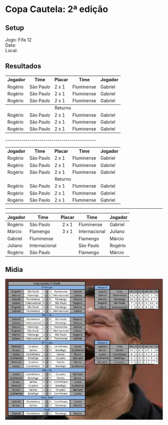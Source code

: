 # Copa Cautela: 2ª edição

## Setup

Jogo: Fifa 12  
Data:  
Local:  

## Resultados

<table>
<thead>
  <tr>
    <th>Jogador</th>
    <th>Time</th>
    <th>Placar</th>
    <th>Time</th>
    <th>Jogador</th>
  </tr>
  <tr>
    <td>Rogério</td>
    <td>São Paulo</td>
    <td>2 x 1</td>
    <td>Fluminense</td>
    <td>Gabriel</td>
  </tr>
  <tr>
    <td>Rogério</td>
    <td>São Paulo</td>
    <td>2 x 1</td>
    <td>Fluminense</td>
    <td>Gabriel</td>
  </tr>
  <tr>
    <td>Rogério</td>
    <td>São Paulo</td>
    <td>2 x 1</td>
    <td>Fluminense</td>
    <td>Gabriel</td>
  </tr>
</thead>
<tbody>
  <tr>
    <td colspan="25" align="center">Returno</td>
  </tr>

  <tr>
    <td>Rogério</td>
    <td>São Paulo</td>
    <td>2 x 1</td>
    <td>Fluminense</td>
    <td>Gabriel</td>
  </tr>
  <tr>
    <td>Rogério</td>
    <td>São Paulo</td>
    <td>2 x 1</td>
    <td>Fluminense</td>
    <td>Gabriel</td>
  </tr>
  <tr>
    <td>Rogério</td>
    <td>São Paulo</td>
    <td>2 x 1</td>
    <td>Fluminense</td>
    <td>Gabriel</td>
  </tr>
</tbody>
</table>
---------------------------------------------
<table>
  <tr>
    <th>Jogador</th>
    <th>Time</th>
    <th>Placar</th>
    <th>Time</th>
    <th>Jogador</th>
  </tr>
  <tr>
    <td>Rogério</td>
    <td>São Paulo</td>
    <td>2 x 1</td>
    <td>Fluminense</td>
    <td>Gabriel</td>
  </tr>
  <tr>
    <td>Rogério</td>
    <td>São Paulo</td>
    <td>2 x 1</td>
    <td>Fluminense</td>
    <td>Gabriel</td>
  </tr>
  <tr>
    <td>Rogério</td>
    <td>São Paulo</td>
    <td>2 x 1</td>
    <td>Fluminense</td>
    <td>Gabriel</td>
  </tr>
  
  <tr>
    <td colspan="25" align="center">Returno</td>
  </tr>

  <tr>
    <td>Rogério</td>
    <td>São Paulo</td>
    <td>2 x 1</td>
    <td>Fluminense</td>
    <td>Gabriel</td>
  </tr>
  <tr>
    <td>Rogério</td>
    <td>São Paulo</td>
    <td>2 x 1</td>
    <td>Fluminense</td>
    <td>Gabriel</td>
  </tr>
  <tr>
    <td>Rogério</td>
    <td>São Paulo</td>
    <td>2 x 1</td>
    <td>Fluminense</td>
    <td>Gabriel</td>
  </tr>
</table>

---------------------------------------------

| Jogador | Time | Placar | Time | Jogador |
|---|---|:-:|---|---|
|  Rogério | São Paulo | 2 x 1 | Fluminense | Gabriel |
|  Márcio | Flamengo | 3 x 1 | Internacional | Juliano |
|  Gabriel | Fluminense |   | Flamengo | Márcio |
|  Juliano | Internacional |   | São Paulo | Rogério |
|  Rogério | São Paulo |   | Flamengo | Márcio |

## Midia

![alt text](src/edition2/edition2-results.jpg "Resultados")